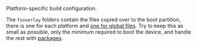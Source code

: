 Platform-specific build configuration.

The `fsoverlay` folders contain the files copied over to the boot partition, there is one for each platform and [one for global files](https://github.com/batocera-linux/batocera.linux/tree/master/board/batocera/fsoverlay). Try to keep this as small as possible, only the minimum required to boot the device, and handle the rest with [packages](https://github.com/batocera-linux/batocera.linux/tree/master/package).
